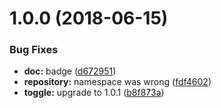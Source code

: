 # 1.0.0 (2018-06-15)


### Bug Fixes

* **doc:** badge ([d672951](https://module.kopaxgroup.com/bootstrap-styled/bootstrap-styled-redux/commit/d672951))
* **repository:** namespace was wrong ([fdf4602](https://module.kopaxgroup.com/bootstrap-styled/bootstrap-styled-redux/commit/fdf4602))
* **toggle:** upgrade to 1.0.1 ([b8f873a](https://module.kopaxgroup.com/bootstrap-styled/bootstrap-styled-redux/commit/b8f873a))
